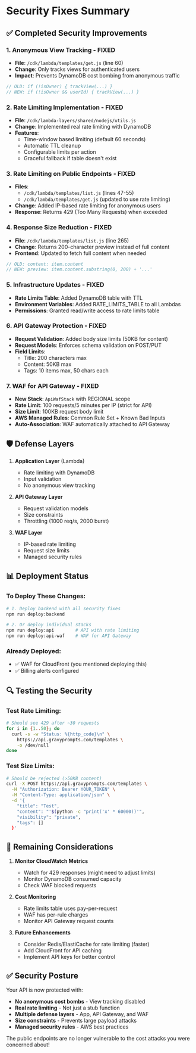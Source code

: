 # Security Fixes Summary

## ✅ Completed Security Improvements

### 1. **Anonymous View Tracking - FIXED**

- **File**: `/cdk/lambda/templates/get.js` (line 60)
- **Change**: Only tracks views for authenticated users
- **Impact**: Prevents DynamoDB cost bombing from anonymous traffic

```javascript
// OLD: if (!isOwner) { trackView(...) }
// NEW: if (!isOwner && userId) { trackView(...) }
```

### 2. **Rate Limiting Implementation - FIXED**

- **File**: `/cdk/lambda-layers/shared/nodejs/utils.js`
- **Change**: Implemented real rate limiting with DynamoDB
- **Features**:
  - Time-window based limiting (default 60 seconds)
  - Automatic TTL cleanup
  - Configurable limits per action
  - Graceful fallback if table doesn't exist

### 3. **Rate Limiting on Public Endpoints - FIXED**

- **Files**:
  - `/cdk/lambda/templates/list.js` (lines 47-55)
  - `/cdk/lambda/templates/get.js` (updated to use rate limiting)
- **Change**: Added IP-based rate limiting for anonymous users
- **Response**: Returns 429 (Too Many Requests) when exceeded

### 4. **Response Size Reduction - FIXED**

- **File**: `/cdk/lambda/templates/list.js` (line 265)
- **Change**: Returns 200-character preview instead of full content
- **Frontend**: Updated to fetch full content when needed

```javascript
// OLD: content: item.content
// NEW: preview: item.content.substring(0, 200) + '...'
```

### 5. **Infrastructure Updates - FIXED**

- **Rate Limits Table**: Added DynamoDB table with TTL
- **Environment Variables**: Added RATE_LIMITS_TABLE to all Lambdas
- **Permissions**: Granted read/write access to rate limits table

### 6. **API Gateway Protection - FIXED**

- **Request Validation**: Added body size limits (50KB for content)
- **Request Models**: Enforces schema validation on POST/PUT
- **Field Limits**:
  - Title: 200 characters max
  - Content: 50KB max
  - Tags: 10 items max, 50 chars each

### 7. **WAF for API Gateway - FIXED**

- **New Stack**: `ApiWafStack` with REGIONAL scope
- **Rate Limit**: 100 requests/5 minutes per IP (strict for API)
- **Size Limit**: 100KB request body limit
- **AWS Managed Rules**: Common Rule Set + Known Bad Inputs
- **Auto-Association**: WAF automatically attached to API Gateway

## 🛡️ Defense Layers

1. **Application Layer** (Lambda)

   - Rate limiting with DynamoDB
   - Input validation
   - No anonymous view tracking

2. **API Gateway Layer**

   - Request validation models
   - Size constraints
   - Throttling (1000 req/s, 2000 burst)

3. **WAF Layer**
   - IP-based rate limiting
   - Request size limits
   - Managed security rules

## 📊 Deployment Status

### To Deploy These Changes:

```bash
# 1. Deploy backend with all security fixes
npm run deploy:backend

# 2. Or deploy individual stacks
npm run deploy:api        # API with rate limiting
npm run deploy:api-waf    # WAF for API Gateway
```

### Already Deployed:

- ✅ WAF for CloudFront (you mentioned deploying this)
- ✅ Billing alerts configured

## 🔍 Testing the Security

### Test Rate Limiting:

```bash
# Should see 429 after ~30 requests
for i in {1..50}; do
  curl -s -w "Status: %{http_code}\n" \
    https://api.gravyprompts.com/templates \
    -o /dev/null
done
```

### Test Size Limits:

```bash
# Should be rejected (>50KB content)
curl -X POST https://api.gravyprompts.com/templates \
  -H "Authorization: Bearer YOUR_TOKEN" \
  -H "Content-Type: application/json" \
  -d '{
    "title": "Test",
    "content": "'$(python -c "print('x' * 60000))'",
    "visibility": "private",
    "tags": []
  }'
```

## 🚨 Remaining Considerations

1. **Monitor CloudWatch Metrics**

   - Watch for 429 responses (might need to adjust limits)
   - Monitor DynamoDB consumed capacity
   - Check WAF blocked requests

2. **Cost Monitoring**

   - Rate limits table uses pay-per-request
   - WAF has per-rule charges
   - Monitor API Gateway request counts

3. **Future Enhancements**
   - Consider Redis/ElastiCache for rate limiting (faster)
   - Add CloudFront for API caching
   - Implement API keys for better control

## ✅ Security Posture

Your API is now protected with:

- **No anonymous cost bombs** - View tracking disabled
- **Real rate limiting** - Not just a stub function
- **Multiple defense layers** - App, API Gateway, and WAF
- **Size constraints** - Prevents large payload attacks
- **Managed security rules** - AWS best practices

The public endpoints are no longer vulnerable to the cost attacks you were concerned about!
